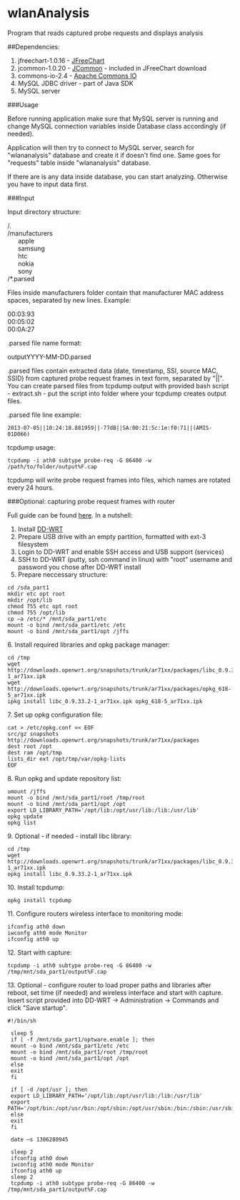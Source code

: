 wlanAnalysis
============

Program that reads captured probe requests and displays analysis

##Dependencies:

1.  jfreechart-1.0.16 - [JFreeChart](http://www.jfree.org/jfreechart/download.html)
2.  jcommon-1.0.20 - [JCommon](http://www.jfree.org/jcommon/) - included in JFreeChart download
3.  commons-io-2.4 - [Apache Commons IO](http://commons.apache.org/proper/commons-io/)
4.  MySQL JDBC driver - part of Java SDK
5.  MySQL server

###Usage

Before running application make sure that MySQL server is running and change MySQL connection variables inside Database class accordingly (if needed).

Application will then try to connect to MySQL server, search for "wlananalysis" database and create it if doesn't find one. Same goes for "requests" table inside "wlananalysis" database.

If there are is any data inside database, you can start analyzing. Otherwise you have to input data first.

###Input

Input directory structure:

/.<br>
/manufacturers<br>
&nbsp;&nbsp;&nbsp;&nbsp;&nbsp;&nbsp;apple<br>
&nbsp;&nbsp;&nbsp;&nbsp;&nbsp;&nbsp;samsung<br>
&nbsp;&nbsp;&nbsp;&nbsp;&nbsp;&nbsp;htc<br>
&nbsp;&nbsp;&nbsp;&nbsp;&nbsp;&nbsp;nokia<br>
&nbsp;&nbsp;&nbsp;&nbsp;&nbsp;&nbsp;sony<br>
/*.parsed

Files inside manufacturers folder contain that manufacturer MAC address spaces, separated by new lines. Example:

00:03:93<br>
00:05:02<br>
00:0A:27<br>

.parsed file name format:

outputYYYY-MM-DD.parsed

.parsed files contain extracted data (date, timestamp, SSI, source MAC, SSID) from captured probe request frames in text form, separated by "||". You can create parsed files from tcpdump output with provided bash script - extract.sh - put the script into folder where your tcpdump creates output files.

.parsed file line example:

`2013-07-05||10:24:18.881959||-77dB||SA:00:21:5c:1e:f0:71||(AMIS-01D066)`

tcpdump usage:

`tcpdump -i ath0 subtype probe-req -G 86400 -w /path/to/folder/output%F.cap`

tcpdump will write probe request frames into files, which names are rotated every 24 hours.

###Optional: capturing probe request frames with router

Full guide can be found [here](http://www.dd-wrt.com/phpBB2/viewtopic.php?t=86912). In a nutshell:

1.  Install [DD-WRT](http://www.dd-wrt.com/site/)
2.  Prepare USB drive with an empty partition, formatted with ext-3 filesystem
3.  Login to DD-WRT and enable SSH access and USB support (services)
4.  SSH to DD-WRT (putty, ssh command in linux) with "root" username and password you chose after DD-WRT install
5.  Prepare neccessary structure:  

```
cd /sda_part1
mkdir etc opt root
mkdir /opt/lib
chmod 755 etc opt root
chmod 755 /opt/lib
cp –a /etc/* /mnt/sda_part1/etc
mount -o bind /mnt/sda_part1/etc /etc 
mount -o bind /mnt/sda_part1/opt /jffs
```

6\.  Install required libraries and opkg package manager:

```
cd /tmp
wget http://downloads.openwrt.org/snapshots/trunk/ar71xx/packages/libc_0.9.33.2-1_ar71xx.ipk
wget http://downloads.openwrt.org/snapshots/trunk/ar71xx/packages/opkg_618-5_ar71xx.ipk
ipkg install libc_0.9.33.2-1_ar71xx.ipk opkg_618-5_ar71xx.ipk
```

7\.  Set up opkg configuration file:

```
cat > /etc/opkg.conf << EOF
src/gz snapshots http://downloads.openwrt.org/snapshots/trunk/ar71xx/packages
dest root /opt 
dest ram /opt/tmp
lists_dir ext /opt/tmp/var/opkg-lists
EOF
```

8\.  Run opkg and update repository list:

```
umount /jffs
mount -o bind /mnt/sda_part1/root /tmp/root
mount -o bind /mnt/sda_part1/opt /opt
export LD_LIBRARY_PATH='/opt/lib:/opt/usr/lib:/lib:/usr/lib'
opkg update
opkg list
```

9\.  Optional - if needed - install libc library:

```
cd /tmp
wget http://downloads.openwrt.org/snapshots/trunk/ar71xx/packages/libc_0.9.33.2-1_ar71xx.ipk
opkg install libc_0.9.33.2-1_ar71xx.ipk
```

10\.  Install tcpdump:

```
opkg install tcpdump
```

11\.  Configure routers wireless interface to monitoring mode:

```
ifconfig ath0 down
iwconfg ath0 mode Monitor
ifconfig ath0 up
```

12\.  Start with capture:

```
tcpdump -i ath0 subtype probe-req -G 86400 -w /tmp/mnt/sda_part1/output%F.cap
```

13\.  Optional - configure router to load proper paths and libraries after reboot, set time (if needed) and wireless interface and start with capture. Insert script provided into DD-WRT -> Administration -> Commands and click "Save startup".

```
#!/bin/sh 

 sleep 5 
 if [ -f /mnt/sda_part1/optware.enable ]; then
 mount -o bind /mnt/sda_part1/etc /etc 
 mount -o bind /mnt/sda_part1/root /tmp/root 
 mount -o bind /mnt/sda_part1/opt /opt 
 else
 exit
 fi

 if [ -d /opt/usr ]; then
 export LD_LIBRARY_PATH='/opt/lib:/opt/usr/lib:/lib:/usr/lib' 
 export PATH='/opt/bin:/opt/usr/bin:/opt/sbin:/opt/usr/sbin:/bin:/sbin:/usr/sbin:/usr/bin'
 else
 exit
 fi

 date –s 1306280945

 sleep 2
 ifconfig ath0 down
 iwconfig ath0 mode Monitor
 ifconfig ath0 up
 sleep 2
 tcpdump -i ath0 subtype probe-req -G 86400 -w /tmp/mnt/sda_part1/output%F.cap
```
